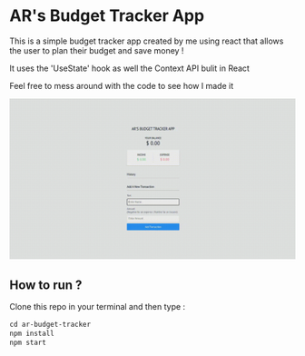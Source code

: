 # AR's Budget Tracker App

This is a simple budget tracker app created by me using react that allows the user to plan their budget and save money !

It uses the 'UseState' hook as well the Context API bulit in React

Feel free to mess around with the code to see how I made it 

![Alt Text](https://raw.githubusercontent.com/asifridwan/ar-budget-tracker/main/demo/app-demo.gif)

How to run ?
---------------
Clone this repo in your terminal and then type :
```
cd ar-budget-tracker
npm install
npm start
```
